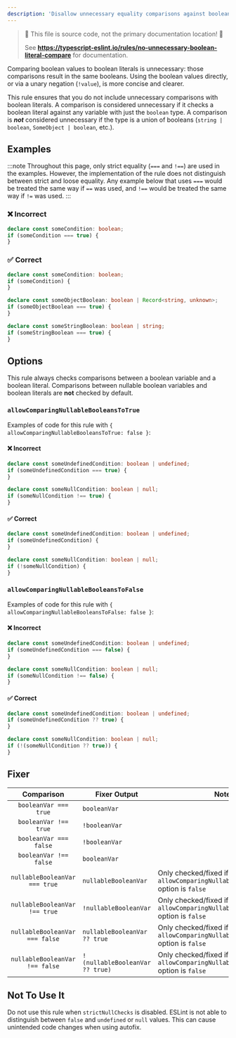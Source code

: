 ```yaml
---
description: 'Disallow unnecessary equality comparisons against boolean literals.'
---
```


> 🛑 This file is source code, not the primary documentation location! 🛑
>
> See **https://typescript-eslint.io/rules/no-unnecessary-boolean-literal-compare** for documentation.

Comparing boolean values to boolean literals is unnecessary: those comparisons result in the same booleans.
Using the boolean values directly, or via a unary negation (`!value`), is more concise and clearer.

This rule ensures that you do not include unnecessary comparisons with boolean literals.
A comparison is considered unnecessary if it checks a boolean literal against any variable with just the `boolean` type.
A comparison is **_not_** considered unnecessary if the type is a union of booleans (`string | boolean`, `SomeObject | boolean`, etc.).

## Examples

:::note
Throughout this page, only strict equality (`===` and `!==`) are used in the examples.
However, the implementation of the rule does not distinguish between strict and loose equality.
Any example below that uses `===` would be treated the same way if `==` was used, and `!==` would be treated the same way if `!=` was used.
:::

<!--tabs-->

### ❌ Incorrect

```ts
declare const someCondition: boolean;
if (someCondition === true) {
}
```

### ✅ Correct

```ts
declare const someCondition: boolean;
if (someCondition) {
}

declare const someObjectBoolean: boolean | Record<string, unknown>;
if (someObjectBoolean === true) {
}

declare const someStringBoolean: boolean | string;
if (someStringBoolean === true) {
}
```

## Options

This rule always checks comparisons between a boolean variable and a boolean
literal. Comparisons between nullable boolean variables and boolean literals
are **not** checked by default.

### `allowComparingNullableBooleansToTrue`

Examples of code for this rule with `{ allowComparingNullableBooleansToTrue: false }`:

<!--tabs-->

#### ❌ Incorrect

```ts
declare const someUndefinedCondition: boolean | undefined;
if (someUndefinedCondition === true) {
}

declare const someNullCondition: boolean | null;
if (someNullCondition !== true) {
}
```

#### ✅ Correct

```ts
declare const someUndefinedCondition: boolean | undefined;
if (someUndefinedCondition) {
}

declare const someNullCondition: boolean | null;
if (!someNullCondition) {
}
```

### `allowComparingNullableBooleansToFalse`

Examples of code for this rule with `{ allowComparingNullableBooleansToFalse: false }`:

<!--tabs-->

#### ❌ Incorrect

```ts
declare const someUndefinedCondition: boolean | undefined;
if (someUndefinedCondition === false) {
}

declare const someNullCondition: boolean | null;
if (someNullCondition !== false) {
}
```

#### ✅ Correct

```ts
declare const someUndefinedCondition: boolean | undefined;
if (someUndefinedCondition ?? true) {
}

declare const someNullCondition: boolean | null;
if (!(someNullCondition ?? true)) {
}
```

## Fixer

|           Comparison           | Fixer Output                    | Notes                                                                               |
| :----------------------------: | ------------------------------- | ----------------------------------------------------------------------------------- |
|     `booleanVar === true`      | `booleanVar`                    |                                                                                     |
|     `booleanVar !== true`      | `!booleanVar`                   |                                                                                     |
|     `booleanVar === false`     | `!booleanVar`                   |                                                                                     |
|     `booleanVar !== false`     | `booleanVar`                    |                                                                                     |
| `nullableBooleanVar === true`  | `nullableBooleanVar`            | Only checked/fixed if the `allowComparingNullableBooleansToTrue` option is `false`  |
| `nullableBooleanVar !== true`  | `!nullableBooleanVar`           | Only checked/fixed if the `allowComparingNullableBooleansToTrue` option is `false`  |
| `nullableBooleanVar === false` | `nullableBooleanVar ?? true`    | Only checked/fixed if the `allowComparingNullableBooleansToFalse` option is `false` |
| `nullableBooleanVar !== false` | `!(nullableBooleanVar ?? true)` | Only checked/fixed if the `allowComparingNullableBooleansToFalse` option is `false` |

## Not To Use It

Do not use this rule when `strictNullChecks` is disabled.
ESLint is not able to distinguish between `false` and `undefined` or `null` values.
This can cause unintended code changes when using autofix.
